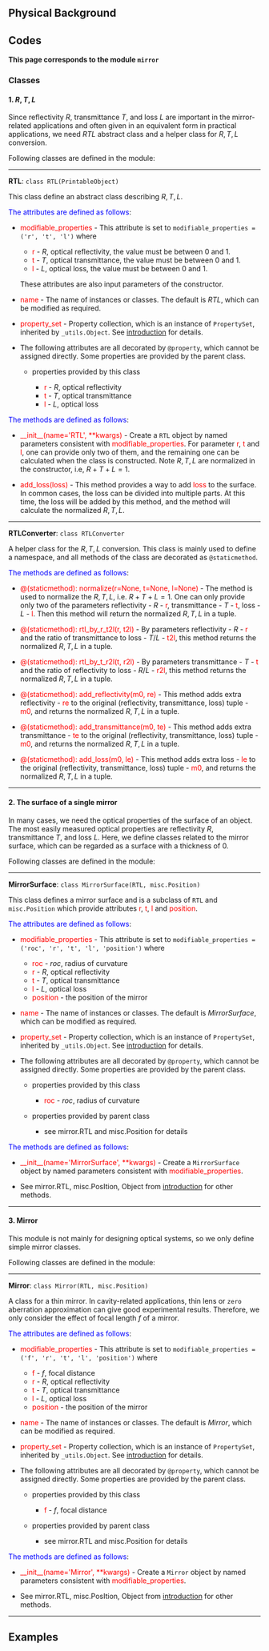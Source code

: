## Physical Background



## Codes

**This page corresponds to the module `mirror`** 

### Classes

#### 1. $R,T,L$

Since reflectivity $R$, transmittance $T$, and loss $L$ are important in the mirror-related applications and often given in an equivalent form in practical applications, we need $RTL$ abstract class and a helper class for $R,T,L$ conversion. 

Following classes are defined in the module:

----

<strong id="RTL">RTL</strong>: `class RTL(PrintableObject)`

This class define an abstract class describing $R,T,L$.

<font color="blue">The attributes are defined as follows</font>:

- <font color="red">modifiable_properties</font> - This attribute is set to `modifiable_properties = ('r', 't', 'l')` where

  - <font color="red">r</font> - $R$, optical reflectivity, the value must be between $0$ and $1$.
  - <font color="red">t</font> - $T$, optical transmittance, the value must be between $0$ and $1$.
  - <font color="red">l</font> - $L$, optical loss, the value must be between $0$ and $1$.

  These attributes are also input parameters of the constructor. 

- <font color="red">name</font> - The name of instances or classes. The default is *RTL*, which can be modified as required. 

- <font color="red">property_set</font> -  Property collection, which is an instance of `PropertySet`, inherited by `_utils.Object`. See [introduction](introduction.md) for details.

- The following attributes are all decorated by `@property`, which cannot be assigned directly. Some properties are provided by the parent class.

  - properties provided by this class
    
    - <font color="red">r</font> - $R$, optical reflectivity
    - <font color="red">t</font> - $T$, optical transmittance
    - <font color="red">l</font> - $L$, optical loss

<font color="blue">The methods are defined as follows</font>:

- <font color="red">\_\_init\_\_(name='RTL', **kwargs)</font>  - Create a `RTL` object by named parameters consistent with <font color="red">modifiable_properties</font>. For parameter <font color="red">r</font>, <font color="red">t</font> and <font color="red">l</font>, one can provide only two of them, and the remaining one can be calculated when the class is constructed. Note $R,T,L$ are normalized in the constructor, i.e, $R+T+L=1$.
  
- <font color="red">add_loss(loss)</font> - This method provides a way to add <font color="red">loss</font> to the surface. In common cases, the loss can be divided into multiple parts. At this time, the loss will be added by this method, and the method will calculate the normalized $R,T,L$.

----

<strong id="RTLConverter">RTLConverter</strong>: `class RTLConverter`

A helper class for the $R,T,L$ conversion. This class is mainly used to define a namespace, and all methods of the class are decorated as `@staticmethod`.

<font color="blue">The methods are defined as follows</font>:

- <font color="red">@(staticmethod): normalize(r=None, t=None, l=None)</font> - The method is used to normalize the $R,T,L$, i.e. $R+T+L=1$. One can only provide only two of the parameters reflectivity - $R$ - <font color="red">r</font>, transmittance - $T$ - <font color="red">t</font>, loss - $L$ - <font color="red">l</font>. Then this method will return the normalized $R,T,L$ in a tuple.
  
- <font color="red">@(staticmethod): rtl_by_r_t2l(r, t2l)</font> - By parameters reflectivity - $R$ - <font color="red">r</font> and the ratio of transmittance to loss - $T/L$ - <font color="red">t2l</font>, this method returns the normalized $R,T,L$ in a tuple.
  
- <font color="red">@(staticmethod): rtl_by_t_r2l(t, r2l)</font> - By parameters transmittance - $T$ - <font color="red">t</font> and the ratio of reflectivity to loss - $R/L$ - <font color="red">r2l</font>, this method returns the normalized $R,T,L$ in a tuple.
  
- <font color="red">@(staticmethod): add_reflectivity(m0, re)</font> - This method adds extra reflectivity - <font color="red">re</font> to the original (reflectivity, transmittance, loss) tuple - <font color="red">m0</font>, and returns the normalized $R,T,L$ in a tuple.
  
- <font color="red">@(staticmethod): add_transmittance(m0, te)</font> - This method adds extra transmittance - <font color="red">te</font> to the original (reflectivity, transmittance, loss) tuple - <font color="red">m0</font>, and returns the normalized $R,T,L$ in a tuple.
  
- <font color="red">@(staticmethod): add_loss(m0, le)</font> - This method adds extra loss - <font color="red">le</font> to the original (reflectivity, transmittance, loss) tuple - <font color="red">m0</font>, and returns the normalized $R,T,L$ in a tuple.

----


#### 2. The surface of a single mirror

In many cases, we need the optical properties of the surface of  an object. The most easily measured optical properties are reflectivity $R$, transmittance $T$, and loss $L$. Here, we define classes related to the mirror surface, which can be regarded as a surface with a thickness of $0$.

Following classes are defined in the module:

----

<strong id="MirrorSurface">MirrorSurface</strong>: `class MirrorSurface(RTL, misc.Position)`

This class defines a mirror surface and is a subclass of `RTL` and `misc.Position` which provide attributes <font color="red">r</font>, <font color="red">t</font>, <font color="red">l</font> and <font color="red">position</font>.

<font color="blue">The attributes are defined as follows</font>:

- <font color="red">modifiable_properties</font> - This attribute is set to `modifiable_properties = ('roc', 'r', 't', 'l', 'position')` where
  
  - <font color="red">roc</font> - $roc$, radius of curvature
  - <font color="red">r</font> - $R$, optical reflectivity
  - <font color="red">t</font> - $T$, optical transmittance
  - <font color="red">l</font> - $L$, optical loss
  - <font color="red">position</font> - the position of the mirror

- <font color="red">name</font> - The name of instances or classes. The default is *MirrorSurface*, which can be modified as required. 
  
- <font color="red">property_set</font> - Property collection, which is an instance of `PropertySet`, inherited by `_utils.Object`. See [introduction](introduction.md) for details.
  
- The following attributes are all decorated by `@property`, which cannot be assigned directly. Some properties are provided by the parent class.
  
  - properties provided by this class
    
    - <font color="red">roc</font> - $roc$, radius of curvature
  
  - properties provided by parent class
    
    - see <a class="class-refer">mirror.RTL</a> and <a class="class-refer">misc.Position</a> for details

<font color="blue">The methods are defined as follows</font>:

- <font color="red">\_\_init\_\_(name='MirrorSurface', **kwargs)</font>  - Create a `MirrorSurface` object by named parameters consistent with <font color="red">modifiable_properties</font>.
  
-  See <a class="class-refer">mirror.RTL</a>, <a class="class-refer">misc.PosItion</a>, <a class="class-refer-to" module="introduction">Object</a> from [introduction](introduction.md) for other methods.

----

#### 3. Mirror

This module is not mainly for designing optical systems, so we only define simple mirror classes.

Following classes are defined in the module:

----

<strong id="Mirror">Mirror</strong>: `class Mirror(RTL, misc.Position)`

A class for a thin mirror. In cavity-related applications, thin lens or `zero` aberration approximation can give good experimental results. Therefore, we only consider the effect of focal length $f$ of a mirror.

<font color="blue">The attributes are defined as follows</font>:

- <font color="red">modifiable_properties</font> - This attribute is set to `modifiable_properties = ('f', 'r', 't', 'l', 'position')` where
  
  - <font color="red">f</font> - $f$, focal distance
  - <font color="red">r</font> - $R$, optical reflectivity
  - <font color="red">t</font> - $T$, optical transmittance
  - <font color="red">l</font> - $L$, optical loss
  - <font color="red">position</font> - the position of the mirror

- <font color="red">name</font> - The name of instances or classes. The default is *Mirror*, which can be modified as required. 

- <font color="red">property_set</font> - Property collection, which is an instance of `PropertySet`, inherited by `_utils.Object`. See [introduction](introduction.md) for details.

- The following attributes are all decorated by `@property`, which cannot be assigned directly. Some properties are provided by the parent class.

  - properties provided by this class

    - <font color="red">f</font> - $f$, focal distance

  - properties provided by parent class

    - see <a class="class-refer">mirror.RTL</a> and <a class="class-refer">misc.Position</a> for details

<font color="blue">The methods are defined as follows</font>:

- <font color="red">\_\_init\_\_(name='Mirror', **kwargs)</font>  - Create a `Mirror` object by named parameters consistent with <font color="red">modifiable_properties</font>.

- See <a class="class-refer">mirror.RTL</a>, <a class="class-refer">misc.PosItion</a>, <a class="class-refer-to" module="introduction">Object</a> from [introduction](introduction.md) for other methods.

----

## Examples

